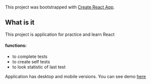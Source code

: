This project was bootstrapped with [Create React App](https://github.com/facebook/create-react-app).

## What is it

This project is application for practice and learn React

#### functions:

 * to complete tests
 * to create self tests
 * to look statistic of last test
 
 Application has desktop and mobile versions.
 You can see demo [here](https://vovaparamonov.github.io)
